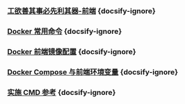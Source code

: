 
### [工欲善其事必先利其器-前端](/dev/tools) {docsify-ignore}
### [Docker 常用命令](/dev/docker_cmd) {docsify-ignore}
### [Docker 前端镜像配置](/dev/docker_config) {docsify-ignore}
### [Docker Compose 与前端环境变量](/dev/docker_compose_env) {docsify-ignore}
### [实施 CMD 参考](/dev/cmd) {docsify-ignore}
